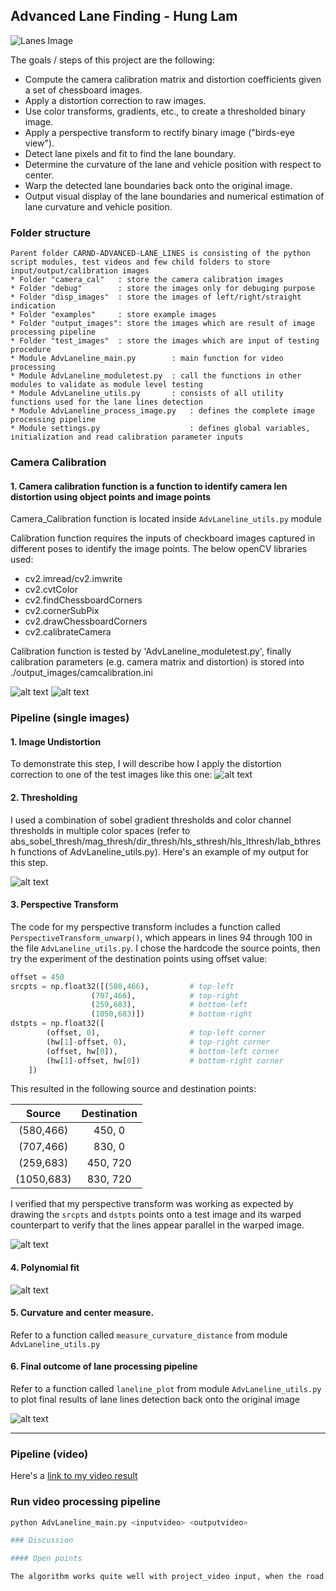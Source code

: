 ## Advanced Lane Finding - Hung Lam
![Lanes Image](./output_images/lanelinedetection.jpg)

The goals / steps of this project are the following:

* Compute the camera calibration matrix and distortion coefficients given a set of chessboard images.
* Apply a distortion correction to raw images.
* Use color transforms, gradients, etc., to create a thresholded binary image.
* Apply a perspective transform to rectify binary image ("birds-eye view").
* Detect lane pixels and fit to find the lane boundary.
* Determine the curvature of the lane and vehicle position with respect to center.
* Warp the detected lane boundaries back onto the original image.
* Output visual display of the lane boundaries and numerical estimation of lane curvature and vehicle position.


[//]: # (Image References)
[image0]: ./output_images/output_image7.jpg "Calibration"
[image1]: ./output_images/undistorted_imagex0.jpg "Undistorted"
[image1a]: ./output_images/undistorted_imagex1.jpg "Undistorted"
[image2]: ./output_images/unwarped_image.jpg "Road Transformed"
[image3]: ./output_images/pipeline_img8.jpg "Binary Example"
[image4]: ./output_images/warped_img8.jpg "Warp Example"
[image5]: ./output_images/test_advlaneline_sliding_window_polyfit.jpg "Fit Visual"
[image6]: ./output_images/lanelinedetection.jpg "Output"
[video1]: ./project_video_output.mp4 "Video"

### Folder structure
    Parent folder CARND-ADVANCED-LANE_LINES is consisting of the python script modules, test videos and few child folders to store input/output/calibration images
    * Folder "camera_cal"   : store the camera calibration images
    * Folder "debug"        : store the images only for debuging purpose
    * Folder "disp_images"  : store the images of left/right/straight indication
    * Folder "examples"     : store example images
    * Folder "output_images": store the images which are result of image processing pipeline
    * Folder "test_images"  : store the images which are input of testing procedure
    * Module AdvLaneline_main.py        : main function for video processing
    * Module AdvLaneline_moduletest.py  : call the functions in other modules to validate as module level testing
    * Module AdvLaneline_utils.py       : consists of all utility functions used for the lane lines detection
    * Module AdvLaneline_process_image.py   : defines the complete image processing pipeline
    * Module settings.py                    : defines global variables, initialization and read calibration parameter inputs

### Camera Calibration

#### 1. Camera calibration function is a function to identify camera len distortion using object points and image points 

Camera_Calibration function is located inside `AdvLaneline_utils.py` module

Calibration function requires the inputs of checkboard images captured in different poses to identify the image points. The below openCV libraries used: 
* cv2.imread/cv2.imwrite
* cv2.cvtColor
* cv2.findChessboardCorners
* cv2.cornerSubPix
* cv2.drawChessboardCorners
* cv2.calibrateCamera

Calibration function is tested by 'AdvLaneline_moduletest.py', finally calibration parameters (e.g. camera matrix and distortion) is stored into ./output_images/camcalibration.ini

![alt text][image0]
![alt text][image1]

### Pipeline (single images)

#### 1. Image Undistortion

To demonstrate this step, I will describe how I apply the distortion correction to one of the test images like this one:
![alt text][image1a]

#### 2. Thresholding

I used a combination of sobel gradient thresholds and color channel thresholds in multiple color spaces (refer to abs_sobel_thresh/mag_thresh/dir_thresh/hls_sthresh/hls_lthresh/lab_bthresh functions of AdvLaneline_utils.py).  Here's an example of my output for this step.  

![alt text][image3]

#### 3. Perspective Transform

The code for my perspective transform includes a function called `PerspectiveTransform_unwarp()`, which appears in lines 94 through 100 in the file `AdvLaneline_utils.py`.  I chose the hardcode the source points, then try the experiment of the destination points using offset value:

```python
offset = 450
srcpts = np.float32([(580,466),         # top-left
                  (707,466),            # top-right
                  (259,683),            # bottom-left
                  (1050,683)])          # bottom-right
dstpts = np.float32([
        (offset, 0),                    # top-left corner
        (hw[1]-offset, 0),              # top-right corner            
        (offset, hw[0]),                # bottom-left corner
        (hw[1]-offset, hw[0])           # bottom-right corner
    ])   
```

This resulted in the following source and destination points:

| Source        | Destination   | 
|:-------------:|:-------------:| 
| (580,466)     | 450, 0        | 
| (707,466)     | 830, 0      |
| (259,683)     | 450, 720      |
| (1050,683)    | 830, 720        |

I verified that my perspective transform was working as expected by drawing the `srcpts` and `dstpts` points onto a test image and its warped counterpart to verify that the lines appear parallel in the warped image.

![alt text][image2]

#### 4. Polynomial fit

![alt text][image5]

#### 5. Curvature and center measure.

Refer to a function called `measure_curvature_distance` from module `AdvLaneline_utils.py`

#### 6. Final outcome of lane processing pipeline

Refer to a function called `laneline_plot` from module `AdvLaneline_utils.py` to plot final results of lane lines detection back onto the original image

![alt text][image6]

---

### Pipeline (video)

Here's a [link to my video result](./project_video.mp4)

### Run video processing pipeline
```bash
python AdvLaneline_main.py <inputvideo> <outputvideo>

### Discussion

#### Open points

The algorithm works quite well with project_video input, when the road images including lane lines appear pretty clearly, good contrast between asphalt surface and lane lines. However it was a bit more challenge for challenge_video for which the image's feature was a bit blur and road surface has many different zones (dark/bright) caused a lot of discripancies. My current implementation has all parameters fixed, it really lacks of adaptability to deal with broader range of light intensity/contrast ..etc.   